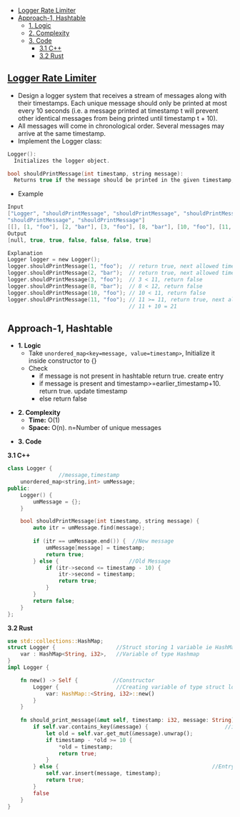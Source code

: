 - [Logger Rate Limiter](#ques)
- [Approach-1, Hashtable](#apr1)
  - [1. Logic](#logic)
  - [2. Complexity](#comp)
  - [3. Code](#code)
    - [3.1 C++](#cpp)
    - [3.2 Rust](#rust)

<a name=ques></a>
## [Logger Rate Limiter](https://leetcode.com/problems/logger-rate-limiter/)
- Design a logger system that receives a stream of messages along with their timestamps. Each unique message should only be printed at most every 10 seconds (i.e. a message printed at timestamp t will prevent other identical messages from being printed until timestamp t + 10).
- All messages will come in chronological order. Several messages may arrive at the same timestamp.
- Implement the Logger class:
```c
Logger(): 
  Initializes the logger object.

bool shouldPrintMessage(int timestamp, string message):
  Returns true if the message should be printed in the given timestamp, otherwise returns false.
```
- Example
```c
Input
["Logger", "shouldPrintMessage", "shouldPrintMessage", "shouldPrintMessage", "shouldPrintMessage", 
"shouldPrintMessage", "shouldPrintMessage"]
[[], [1, "foo"], [2, "bar"], [3, "foo"], [8, "bar"], [10, "foo"], [11, "foo"]]
Output
[null, true, true, false, false, false, true]

Explanation
Logger logger = new Logger();
logger.shouldPrintMessage(1, "foo");  // return true, next allowed timestamp for "foo" is 1 + 10 = 11
logger.shouldPrintMessage(2, "bar");  // return true, next allowed timestamp for "bar" is 2 + 10 = 12
logger.shouldPrintMessage(3, "foo");  // 3 < 11, return false
logger.shouldPrintMessage(8, "bar");  // 8 < 12, return false
logger.shouldPrintMessage(10, "foo"); // 10 < 11, return false
logger.shouldPrintMessage(11, "foo"); // 11 >= 11, return true, next allowed timestamp for "foo" is
                                      // 11 + 10 = 21
```

<a name=apr1></a>
## Approach-1, Hashtable

<a name=logic></a>
- **1. Logic**
  - Take `unordered_map<key=message, value=timestamp>`, Initialize it inside constructor to {}
  - Check 
    - if message is not present in hashtable return true. create entry
    - if message is present and timestamp>=earlier_timestamp+10. return true. update timestamp
    - else return false

<a name=comp></a>
- **2. Complexity**
  - **Time:** O(1)
  - **Space:** O(n). n=Number of unique messages

<a name=code></a>
- **3. Code**

<a name=cpp></a>
**3.1 C++**
```c++
class Logger {
                //message,timestamp
    unordered_map<string,int> umMessage;
public:
    Logger() {    
        umMessage = {};
    }

    bool shouldPrintMessage(int timestamp, string message) { 
        auto itr = umMessage.find(message);
        
        if (itr == umMessage.end()) {  //New message
            umMessage[message] = timestamp;
            return true;
        } else {                      //Old Message
            if (itr->second <= timestamp - 10) {
                itr->second = timestamp;
                return true;
            }
        }
        return false;
    }
};
```
<a name=rust></a>
**3.2 Rust**
```rs
use std::collections::HashMap;
struct Logger {                   //Struct storing 1 variable ie HashMap
    var : HashMap<String, i32>,   //Variable of type Hashmap
}
impl Logger {

    fn new() -> Self {           //Constructor
        Logger {                  //Creating variable of type struct logger
            var: HashMap::<String, i32>::new() 
        }
    }
    
    fn should_print_message(&mut self, timestamp: i32, message: String) -> bool {
        if self.var.contains_key(&message) {                        //if entry exists
            let old = self.var.get_mut(&message).unwrap();
            if timestamp - *old >= 10 {
                *old = timestamp;
                return true;
            }
        } else {                                                //Entry does not exist insert
            self.var.insert(message, timestamp);
            return true;
        }
        false        
    }
}
```
